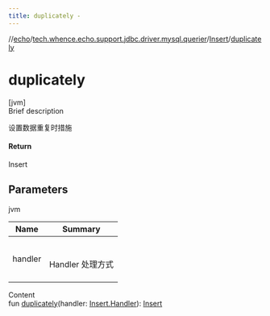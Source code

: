```yaml
---
title: duplicately -
---
```

//[echo](../../index.md)/[tech.whence.echo.support.jdbc.driver.mysql.querier](../index.md)/[Insert](index.md)/[duplicately](duplicately.md)



# duplicately  
[jvm]  
Brief description  


设置数据重复时措施



#### Return  


Insert



## Parameters  
  
jvm  
  
|  Name|  Summary| 
|---|---|
| handler| <br><br>Handler 处理方式<br><br>
  
  
Content  
fun [duplicately](duplicately.md)(handler: [Insert.Handler](-handler/index.md)): [Insert](index.md)  



